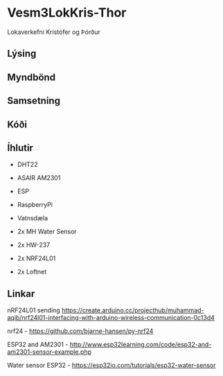 # Vesm3LokKris-Thor
Lokaverkefni Kristófer og Þórður

## Lýsing

## Myndbönd

## Samsetning

## Kóði

## Íhlutir

- DHT22

- ASAIR AM2301

- ESP

- RaspberryPi

- Vatnsdæla

- 2x MH Water Sensor

- 2x HW-237

- 2x NRF24L01

- 2x Loftnet


## Linkar

nRF24L01 sending  https://create.arduino.cc/projecthub/muhammad-aqib/nrf24l01-interfacing-with-arduino-wireless-communication-0c13d4

nrf24 - https://github.com/bjarne-hansen/py-nrf24

ESP32 and AM2301 - http://www.esp32learning.com/code/esp32-and-am2301-sensor-example.php

Water sensor ESP32 - https://esp32io.com/tutorials/esp32-water-sensor
